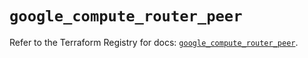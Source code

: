 # `google_compute_router_peer`

Refer to the Terraform Registry for docs: [`google_compute_router_peer`](https://registry.terraform.io/providers/hashicorp/google/5.31.1/docs/resources/compute_router_peer).
